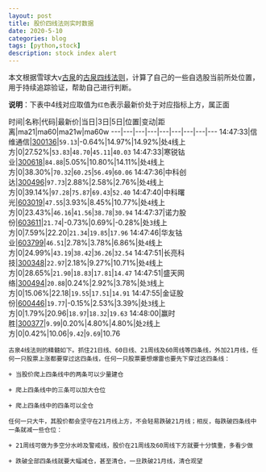 ```yaml
---
layout: post
title: 股价四线法则实时数据
date: 2020-5-10
categories: blog
tags: [python,stock]
description: stock index alert
---
```



本文根据雪球大v[古泉](https://xueqiu.com/u/7148646888)的[古泉四线法则](https://xueqiu.com/7148646888/130498192)，计算了自己的一些自选股当前所处位置，用于持续追踪验证，帮助自己进行判断。

**说明**：下表中4线对应取值为`红色`表示最新价处于对应指标上方，属正面

时间|名称|代码|最新价|当日|3日|5日|位置|变动|距离|ma21|ma60|ma21w|ma60w
---|---|---|---|---|---|---|---|---
14:47:33|信维通信|[300136](https://xueqiu.com/S/SZ300136)|`59.13`|-0.64%|14.97%|14.92%|处`4`线上方|0|27.52%|`53.83`|`48.70`|`45.11`|`40.03`
14:47:33|寒锐钴业|[300618](https://xueqiu.com/S/SZ300618)|`84.88`|5.05%|10.80%|14.11%|处`4`线上方|0|38.30%|`70.32`|`60.25`|`56.49`|`60.06`
14:47:36|中科创达|[300496](https://xueqiu.com/S/SZ300496)|`97.73`|2.88%|2.58%|2.76%|处`4`线上方|0|39.14%|`97.28`|`75.87`|`69.43`|`52.40`
14:47:40|中科曙光|[603019](https://xueqiu.com/S/SH603019)|`47.55`|3.93%|8.45%|10.77%|处`4`线上方|0|23.43%|`46.16`|`41.56`|`38.78`|`30.94`
14:47:37|诺力股份|[603611](https://xueqiu.com/S/SH603611)|`21.74`|-0.73%|0.69%|-0.28%|处`3`线上方|0|7.59%|22.20|`21.34`|`19.85`|`17.96`
14:47:46|华友钴业|[603799](https://xueqiu.com/S/SH603799)|`46.51`|2.78%|3.78%|6.86%|处`4`线上方|0|24.99%|`43.19`|`38.42`|`36.26`|`32.54`
14:47:51|长亮科技|[300348](https://xueqiu.com/S/SZ300348)|`22.97`|2.18%|9.27%|10.71%|处`4`线上方|0|28.65%|`21.90`|`18.83`|`17.81`|`14.47`
14:47:51|盛天网络|[300494](https://xueqiu.com/S/SZ300494)|`20.88`|0.24%|2.92%|3.78%|处`3`线上方|0|15.06%|22.18|`19.55`|`17.51`|`14.91`
14:47:55|金证股份|[600446](https://xueqiu.com/S/SH600446)|`19.77`|-0.15%|2.53%|3.39%|处`3`线上方|0|1.79%|20.96|`18.97`|`18.32`|`19.63`
14:48:00|赢时胜|[300377](https://xueqiu.com/S/SZ300377)|`9.99`|0.20%|4.80%|4.80%|处`2`线上方|0|0.42%|10.06|`9.42`|`9.69`|10.76

```
古泉4线法则的精髓如下。抓住21日线、60日线、21周线及60周线等四条线，外加21月线，任何一只股票上涨都要穿过这四条线，任何一只股票要想爆雷也要先下穿过这四条线：

+ 当股价爬上四条线中的两条可以少量建仓

+ 爬上四条线中的三条可以加大仓位

+ 爬上四条线中的四条可以全仓

任何一只大牛，其股价都会坚守在21月线上方，不会轻易跌破21月线；相反，每跌破四条线中一条就减一些仓位：

+ 21周线可做为多空分水岭及警戒线，股价在21周线及60周线下方就要十分慎重，多看少做

+ 跌破全部四条线就要大幅减仓，甚至清仓，一旦跌破21月线，清仓观望
```